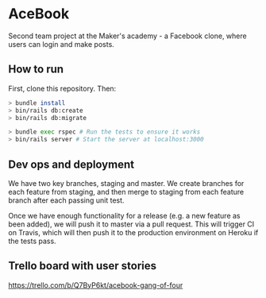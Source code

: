 # AceBook

Second team project at the Maker's academy - a Facebook clone, where users can login and make posts. 

## How to run

First, clone this repository. Then:

```bash
> bundle install
> bin/rails db:create
> bin/rails db:migrate

> bundle exec rspec # Run the tests to ensure it works
> bin/rails server # Start the server at localhost:3000
```

## Dev ops and deployment

We have two key branches, staging and master. We create branches for each feature from staging, and then merge to staging from each feature branch after each passing unit test. 

Once we have enough functionality for a release (e.g. a new feature as been added), we will push it to master via a pull request. This will trigger CI on Travis, which will then push it to the production environment on Heroku if the tests pass. 

## Trello board with user stories

https://trello.com/b/Q7ByP6kt/acebook-gang-of-four


